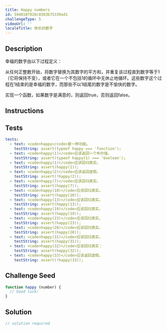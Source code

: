 ```yaml
---
title: Happy numbers
id: 594810f028c0303b75339ad1
challengeType: 5
videoUrl: ''
localeTitle: 快乐的数字
---
```


## Description
<section id="description"><p>幸福的数字由以下过程定义： </p><p>从任何正整数开始，将数字替换为其数字的平方和，并重复该过程直到数字等于1（它将保持不变），或者它在一个不包括1的循环中无休止地循环。这些数字这个过程在1结束的是幸福的数字，而那些不以1结尾的数字是不愉快的数字。 </p><p>实现一个函数，如果数字是满意的，则返回true，否则返回false。 </p></section>

## Instructions
<section id="instructions">
</section>

## Tests
<section id='tests'>

```yml
tests:
  - text: <code>happy</code>是一种功能。
    testString: assert(typeof happy === 'function');
  - text: <code>happy(1)</code>应该返回一个布尔值。
    testString: assert(typeof happy(1) === 'boolean');
  - text: <code>happy(1)</code>应该回归真实。
    testString: assert(happy(1));
  - text: <code>happy(2)</code>应该返回虚假。
    testString: assert(!happy(2));
  - text: <code>happy(7)</code>应该回归真实。
    testString: assert(happy(7));
  - text: <code>happy(10)</code>应该回归真实。
    testString: assert(happy(10));
  - text: <code>happy(13)</code>应该回归真实。
    testString: assert(happy(13));
  - text: <code>happy(19)</code>应该回归真实。
    testString: assert(happy(19));
  - text: <code>happy(23)</code>应该回归真实。
    testString: assert(happy(23));
  - text: <code>happy(28)</code>应该回归真实。
    testString: assert(happy(28));
  - text: <code>happy(31)</code>应该回归真实。
    testString: assert(happy(31));
  - text: <code>happy(32)</code>应该回归真实：
    testString: assert(happy(32));
  - text: <code>happy(33)</code>应该返回虚假。
    testString: assert(!happy(33));

```

</section>

## Challenge Seed
<section id='challengeSeed'>

<div id='js-seed'>

```js
function happy (number) {
  // Good luck!
}

```

</div>



</section>

## Solution
<section id='solution'>

```js
// solution required
```
</section>
